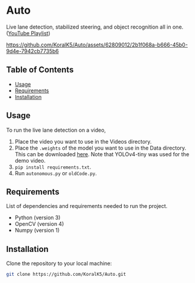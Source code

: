 # Auto

Live lane detection, stabilized steering, and object recognition all in one. ([YouTube Playlist](https://www.youtube.com/watch?v=I9cR4of2jlo&list=PL4iMkUwfSFa3LzvXLPlDLKk0EshU3x4gV))

https://github.com/KoralK5/Auto/assets/62809012/2b1f068a-b666-45b0-9d4e-7942cb7735b6

## Table of Contents

- [Usage](#usage)
- [Requirements](#requirements)
- [Installation](#installation)

## Usage

To run the live lane detection on a video,

1. Place the video you want to use in the Videos directory.
2. Place the `.weights` of the model you want to use in the Data directory. This can be downloaded [here](https://github.com/AlexeyAB/darknet/releases/download/darknet_yolo_v4_pre/yolov4-tiny.weights). Note that YOLOv4-tiny was used for the demo video.
3. `pip install requirements.txt`.
4. Run `autonomous.py` or `oldCode.py`.

## Requirements

List of dependencies and requirements needed to run the project.

- Python (version 3)
- OpenCV (version 4)
- Numpy (version 1)

## Installation

Clone the repository to your local machine:

```bash
git clone https://github.com/KoralK5/Auto.git
```
